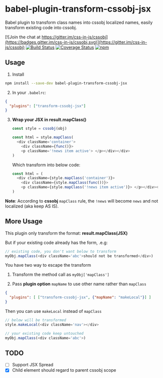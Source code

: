 # babel-plugin-transform-cssobj-jsx
Babel plugin to transform class names into cssobj localized names, easily transform existing code into cssobj.

[![Join the chat at https://gitter.im/css-in-js/cssobj](https://badges.gitter.im/css-in-js/cssobj.svg)](https://gitter.im/css-in-js/cssobj)
[![Build Status](https://travis-ci.org/cssobj/babel-plugin-transform-cssobj-jsx.svg?branch=master)](https://travis-ci.org/cssobj/babel-plugin-transform-cssobj-jsx)
[![Coverage Status](https://coveralls.io/repos/github/cssobj/babel-plugin-transform-cssobj-jsx/badge.svg?branch=master)](https://coveralls.io/github/cssobj/babel-plugin-transform-cssobj-jsx?branch=master)
[![npm](https://img.shields.io/npm/v/babel-plugin-transform-cssobj-jsx.svg "Version")](https://www.npmjs.com/package/cssobj)

## Usage

1. Install

  ``` bash
  npm install --save-dev babel-plugin-transform-cssobj-jsx
  ```

2. In your `.babelrc`:

  ``` json
  {
    "plugins": ["transform-cssobj-jsx"]
  }
  ```

3. **Wrap your JSX in result.mapClass()**

    ``` javascript
    const style = cssobj(obj)

    const html = style.mapClass(
      <div className='container'>
        <div className={func()}>
        <p className='!news item active'> </p></div></div>
    )
    ```

    Which transform into below code:

    ``` javascript
    const html = (
      <div className={style.mapClass('container')}>
        <div className={style.mapClass(func())}>
        <p className={style.mapClass('!news item active')}> </p></div></div>
    )
    ```

  **Note**: According to **cssobj** `mapClass` rule, the `!news` will become `news` and not localized (aka keep AS IS).

## More Usage

  This plugin only transform the format: **result.mapClass(JSX)**

  But if your existing code already has the form, .e.g:

  ```Javascript
  // existing code, you don't want below to transform
  myObj.mapClass(<div className='abc'>should not be transformed</div>)
  ```

You have two way to escape the transform

1. Transform the method call as `myObj['mapClass']`

2. Pass **plugin option** `mapName` to use other name rather than `mapClass`

  ``` json
  {
    "plugins": [ ["transform-cssobj-jsx", {"mapName": "makeLocal"}] ]
  }
  ```

  Then you can use `makeLocal` instead of `mapClass`

  ```javascript
  // below will be transformed
  style.makeLocal(<div className='nav'></div>

  // your existing code keep untouched
  myObj.mapClass(<div className='abc'>)
  ```


## TODO

 - [ ] Support JSX Spread
 - [x] Child element should regard to parent cssobj scope
